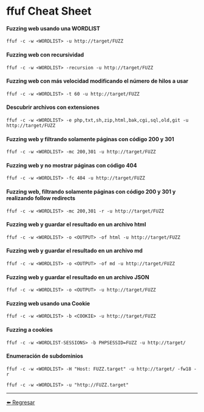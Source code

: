 # ffuf Cheat Sheet

#### Fuzzing web usando una WORDLIST
```
ffuf -c -w <WORDLIST> -u http://target/FUZZ
```

#### Fuzzing web con recursividad
```
ffuf -c -w <WORDLIST> -recursion -u http://target/FUZZ
```

#### Fuzzing web con más velocidad modificando el número de hilos a usar
```
ffuf -c -w <WORDLIST> -t 60 -u http://target/FUZZ
```

#### Descubrir archivos con extensiones
```
ffuf -c -w <WORDLIST> -e php,txt,sh,zip,html,bak,cgi,sql,old,git -u http://target/FUZZ
```

#### Fuzzing web y filtrando solamente páginas con código 200 y 301
```
ffuf -c -w <WORDLIST> -mc 200,301 -u http://target/FUZZ
```

#### Fuzzing web y no mostrar páginas con código 404
```
ffuf -c -w <WORDLIST> -fc 404 -u http://target/FUZZ
```

#### Fuzzing web, filtrando solamente páginas con código 200 y 301 y realizando follow redirects
```
ffuf -c -w <WORDLIST> -mc 200,301 -r -u http://target/FUZZ
```

#### Fuzzing web y guardar el resultado en un archivo html
```
ffuf -c -w <WORDLIST> -o <OUTPUT> -of html -u http://target/FUZZ
```

#### Fuzzing web y guardar el resultado en un archivo md
```
ffuf -c -w <WORDLIST> -o <OUTPUT> -of md -u http://target/FUZZ
```

#### Fuzzing web y guardar el resultado en un archivo JSON
```
ffuf -c -w <WORDLIST> -o <OUTPUT> -u http://target/FUZZ
```

#### Fuzzing web usando una Cookie
```
ffuf -c -w <WORDLIST> -b <COOKIE> -u http://target/FUZZ
```

#### Fuzzing a cookies
```
ffuf -c -w <WORDLIST-SESSIONS> -b PHPSESSID=FUZZ -u http://target/
```

#### Enumeración de subdominios
```
ffuf -c -w <WORDLIST> -H "Host: FUZZ.target" -u http://target/ -fw18 -r

ffuf -c -w <WORDLIST> -u "http://FUZZ.target"
```

---

[:arrow_left: Regresar](https://github.com/m4lal0/cheatsheets)